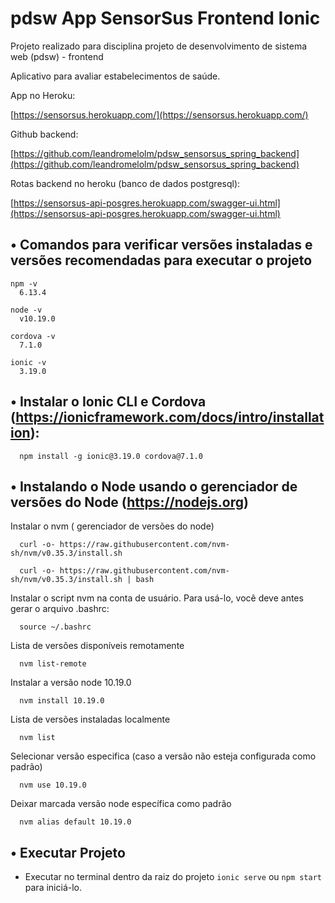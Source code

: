 # pdsw App SensorSus Frontend Ionic
Projeto realizado para disciplina projeto de desenvolvimento de sistema web (pdsw) - frontend

Aplicativo para avaliar estabelecimentos de saúde.

App no Heroku:

[https://sensorsus.herokuapp.com/](https://sensorsus.herokuapp.com/)

Github backend:

[https://github.com/leandromelolm/pdsw_sensorsus_spring_backend](https://github.com/leandromelolm/pdsw_sensorsus_spring_backend)

Rotas backend no heroku (banco de dados postgresql):

[https://sensorsus-api-posgres.herokuapp.com/swagger-ui.html](https://sensorsus-api-posgres.herokuapp.com/swagger-ui.html)



## • Comandos para verificar versões instaladas e versões recomendadas para executar o projeto
```
npm -v
  6.13.4

node -v
  v10.19.0

cordova -v
  7.1.0

ionic -v
  3.19.0
```
## • Instalar o Ionic CLI e Cordova (https://ionicframework.com/docs/intro/installation):
```
  npm install -g ionic@3.19.0 cordova@7.1.0
```

## • Instalando o Node usando o gerenciador de versões do Node (https://nodejs.org)

Instalar o nvm ( gerenciador de versões do node)
```
  curl -o- https://raw.githubusercontent.com/nvm-sh/nvm/v0.35.3/install.sh
``` 
``` 
  curl -o- https://raw.githubusercontent.com/nvm-sh/nvm/v0.35.3/install.sh | bash
```
Instalar o script nvm na conta de usuário. Para usá-lo, você deve antes gerar o arquivo .bashrc:
``` 
  source ~/.bashrc
``` 
Lista de versões disponíveis remotamente
``` 
  nvm list-remote
``` 
Instalar a versão node 10.19.0
``` 
  nvm install 10.19.0
```
Lista de versões instaladas localmente
```
  nvm list
```
Selecionar versão especifica (caso a versão não esteja configurada como padrão)
```
  nvm use 10.19.0
```

Deixar marcada versão node específica como padrão
```
  nvm alias default 10.19.0
```

## • Executar Projeto

* Executar no terminal dentro da raiz do projeto `ionic serve` ou `npm start` para iniciá-lo.
